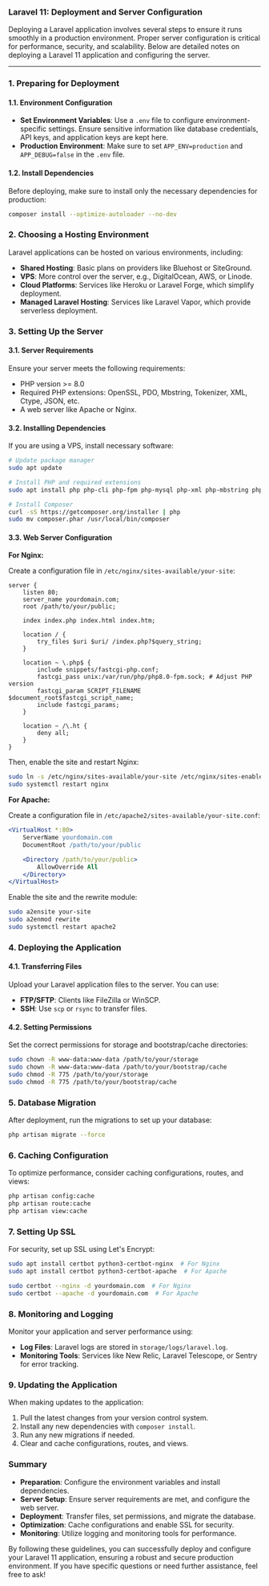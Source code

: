 ### Laravel 11: Deployment and Server Configuration

Deploying a Laravel application involves several steps to ensure it runs smoothly in a production environment. Proper server configuration is critical for performance, security, and scalability. Below are detailed notes on deploying a Laravel 11 application and configuring the server.

---

### 1. **Preparing for Deployment**

#### 1.1. **Environment Configuration**

- **Set Environment Variables**: Use a `.env` file to configure environment-specific settings. Ensure sensitive information like database credentials, API keys, and application keys are kept here.
- **Production Environment**: Make sure to set `APP_ENV=production` and `APP_DEBUG=false` in the `.env` file.

#### 1.2. **Install Dependencies**

Before deploying, make sure to install only the necessary dependencies for production:

```bash
composer install --optimize-autoloader --no-dev
```

### 2. **Choosing a Hosting Environment**

Laravel applications can be hosted on various environments, including:

- **Shared Hosting**: Basic plans on providers like Bluehost or SiteGround.
- **VPS**: More control over the server, e.g., DigitalOcean, AWS, or Linode.
- **Cloud Platforms**: Services like Heroku or Laravel Forge, which simplify deployment.
- **Managed Laravel Hosting**: Services like Laravel Vapor, which provide serverless deployment.

### 3. **Setting Up the Server**

#### 3.1. **Server Requirements**

Ensure your server meets the following requirements:

- PHP version >= 8.0
- Required PHP extensions: OpenSSL, PDO, Mbstring, Tokenizer, XML, Ctype, JSON, etc.
- A web server like Apache or Nginx.

#### 3.2. **Installing Dependencies**

If you are using a VPS, install necessary software:

```bash
# Update package manager
sudo apt update

# Install PHP and required extensions
sudo apt install php php-cli php-fpm php-mysql php-xml php-mbstring php-curl

# Install Composer
curl -sS https://getcomposer.org/installer | php
sudo mv composer.phar /usr/local/bin/composer
```

#### 3.3. **Web Server Configuration**

**For Nginx:**

Create a configuration file in `/etc/nginx/sites-available/your-site`:

```nginx
server {
    listen 80;
    server_name yourdomain.com;
    root /path/to/your/public;

    index index.php index.html index.htm;

    location / {
        try_files $uri $uri/ /index.php?$query_string;
    }

    location ~ \.php$ {
        include snippets/fastcgi-php.conf;
        fastcgi_pass unix:/var/run/php/php8.0-fpm.sock; # Adjust PHP version
        fastcgi_param SCRIPT_FILENAME $document_root$fastcgi_script_name;
        include fastcgi_params;
    }

    location ~ /\.ht {
        deny all;
    }
}
```

Then, enable the site and restart Nginx:

```bash
sudo ln -s /etc/nginx/sites-available/your-site /etc/nginx/sites-enabled/
sudo systemctl restart nginx
```

**For Apache:**

Create a configuration file in `/etc/apache2/sites-available/your-site.conf`:

```apache
<VirtualHost *:80>
    ServerName yourdomain.com
    DocumentRoot /path/to/your/public

    <Directory /path/to/your/public>
        AllowOverride All
    </Directory>
</VirtualHost>
```

Enable the site and the rewrite module:

```bash
sudo a2ensite your-site
sudo a2enmod rewrite
sudo systemctl restart apache2
```

### 4. **Deploying the Application**

#### 4.1. **Transferring Files**

Upload your Laravel application files to the server. You can use:

- **FTP/SFTP**: Clients like FileZilla or WinSCP.
- **SSH**: Use `scp` or `rsync` to transfer files.

#### 4.2. **Setting Permissions**

Set the correct permissions for storage and bootstrap/cache directories:

```bash
sudo chown -R www-data:www-data /path/to/your/storage
sudo chown -R www-data:www-data /path/to/your/bootstrap/cache
sudo chmod -R 775 /path/to/your/storage
sudo chmod -R 775 /path/to/your/bootstrap/cache
```

### 5. **Database Migration**

After deployment, run the migrations to set up your database:

```bash
php artisan migrate --force
```

### 6. **Caching Configuration**

To optimize performance, consider caching configurations, routes, and views:

```bash
php artisan config:cache
php artisan route:cache
php artisan view:cache
```

### 7. **Setting Up SSL**

For security, set up SSL using Let's Encrypt:

```bash
sudo apt install certbot python3-certbot-nginx  # For Nginx
sudo apt install certbot python3-certbot-apache  # For Apache

sudo certbot --nginx -d yourdomain.com  # For Nginx
sudo certbot --apache -d yourdomain.com  # For Apache
```

### 8. **Monitoring and Logging**

Monitor your application and server performance using:

- **Log Files**: Laravel logs are stored in `storage/logs/laravel.log`.
- **Monitoring Tools**: Services like New Relic, Laravel Telescope, or Sentry for error tracking.

### 9. **Updating the Application**

When making updates to the application:

1. Pull the latest changes from your version control system.
2. Install any new dependencies with `composer install`.
3. Run any new migrations if needed.
4. Clear and cache configurations, routes, and views.

### Summary

- **Preparation**: Configure the environment variables and install dependencies.
- **Server Setup**: Ensure server requirements are met, and configure the web server.
- **Deployment**: Transfer files, set permissions, and migrate the database.
- **Optimization**: Cache configurations and enable SSL for security.
- **Monitoring**: Utilize logging and monitoring tools for performance.

By following these guidelines, you can successfully deploy and configure your Laravel 11 application, ensuring a robust and secure production environment. If you have specific questions or need further assistance, feel free to ask!